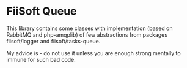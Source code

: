 # FiiSoft Queue

This library contains some classes with implementation (based on RabbitMQ and php-amqplib) of few abstractions from
packages fiisoft/logger and fiisoft/tasks-queue.

My advice is - do not use it unless you are enough strong mentally to immune for such bad code. 
